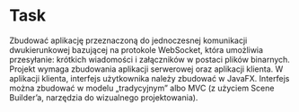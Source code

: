 # Task
Zbudować aplikację przeznaczoną do jednoczesnej komunikacji
dwukierunkowej bazującej na protokole WebSocket, która umożliwia
przesyłanie: krótkich wiadomości i załączników w postaci plików binarnych.
Projekt wymaga zbudowania aplikacji serwerowej oraz aplikacji klienta.
W aplikacji klienta, interfejs użytkownika należy zbudować w JavaFX.
Interfejs można zbudować w modelu „tradycyjnym” albo MVC
(z użyciem Scene Builder’a, narzędzia do wizualnego projektowania).
